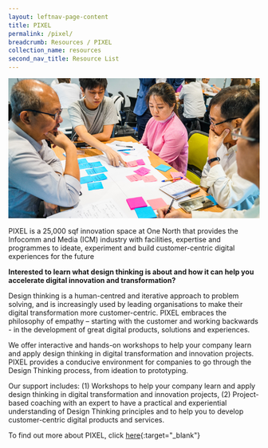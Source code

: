 ```yaml
---
layout: leftnav-page-content
title: PIXEL
permalink: /pixel/
breadcrumb: Resources / PIXEL
collection_name: resources
second_nav_title: Resource List
---
```


![1](/images/resources/pixel.png)

PIXEL is a 25,000 sqf innovation space at One North that provides the Infocomm and Media (ICM) industry with facilities, expertise and programmes to ideate, experiment and build customer-centric digital experiences for the future

<b>Interested to learn what design thinking is about and how it can help you accelerate digital innovation and transformation?</b>

Design thinking is a human-centred and iterative approach to problem solving, and is increasingly used by leading organisations to make their digital transformation more customer-centric. PIXEL embraces the philosophy of empathy – starting with the customer and working backwards - in the development of great digital products, solutions and experiences.

We offer interactive and hands-on workshops to help your company learn and apply design thinking in digital transformation and innovation projects. PIXEL provides a conducive environment for companies to go through the Design Thinking process, from ideation to prototyping.

Our support includes: (1) Workshops to help your company learn and apply design thinking in digital transformation and innovation projects, (2) Project-based coaching with an expert to have a practical and experiential understanding of Design Thinking principles and to help you to develop customer-centric digital products and services.

To find out more about PIXEL, click [here](https://www.imda.gov.sg/impixel#1?utm_source=openinnovationnetwork.sg&utm_medium=referral){:target="_blank"} 
